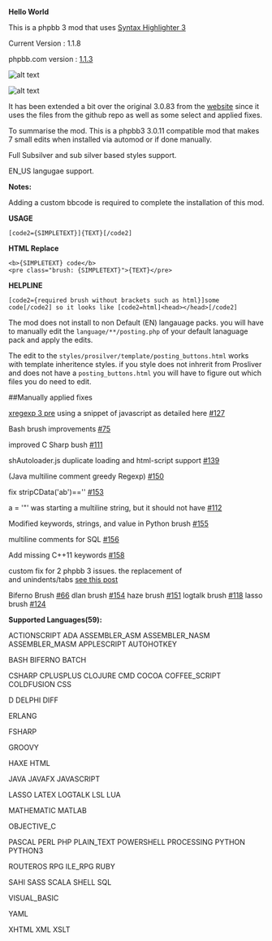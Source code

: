 **Hello World**

This is a phpbb 3 mod that uses [Syntax Highlighter 3](https://github.com/alexgorbatchev/SyntaxHighlighter)

Current Version : 1.1.8

phpbb.com version : [1.1.3](https://www.phpbb.com/customise/db/mod/syntax_highlighter_3_using_autoloader/sid_5e1d796a9d476069b6507f61b64c34a5)

![alt text](https://raw.github.com/randomessence/syntax3phppb3mod/master/contrib/images/example0.png "Example")

![alt text](https://raw.github.com/randomessence/syntax3phppb3mod/master/contrib/images/example.png "Example")

It has been extended a bit over the original 3.0.83 from the [website](http://alexgorbatchev.com/SyntaxHighlighter/) since it uses the files from the github repo as well as some select and applied fixes.

To summarise the mod. This is a phpbb3 3.0.11 compatible mod that makes 7 small edits when installed via automod or if done manually. 

Full Subsilver and sub silver based styles support.

EN_US langugae support.

**Notes:** 

Adding a custom bbcode is required to complete the installation of this mod.

**USAGE**

`[code2={SIMPLETEXT}]{TEXT}[/code2]`

**HTML Replace**

```
<b>{SIMPLETEXT} code</b>
<pre class="brush: {SIMPLETEXT}">{TEXT}</pre>
```

**HELPLINE**

```
[code2={required brush without brackets such as html}]some code[/code2] so it looks like [code2=html]<head></head>[/code2]
```

The mod does not install to non Default (EN) langauage packs. you will have to manually edit the `language/**/posting.php` of your default lanaguage pack and apply the edits.

The edit to the `styles/prosilver/template/posting_buttons.html` works with template inheritence styles. if you style does not inhrerit from Prosliver and does not have a `posting_buttons.html`
you will have to figure out which files you do need to edit.

##Manually applied fixes

[xregexp 3 pre](https://github.com/slevithan/xregexp) using a snippet of javascript as detailed here [#127](https://github.com/alexgorbatchev/SyntaxHighlighter/issues/127#issuecomment-6405277)

Bash brush improvements [#75](https://github.com/alexgorbatchev/SyntaxHighlighter/pull/75)

improved C Sharp bush [#111](https://github.com/alexgorbatchev/SyntaxHighlighter/pull/111)

shAutoloader.js duplicate loading and html-script support [#139](https://github.com/alexgorbatchev/SyntaxHighlighter/pull/139)

(Java multiline comment greedy Regexp) [#150](https://github.com/alexgorbatchev/SyntaxHighlighter/pull/150)

fix stripCData('ab')=='' [#153](http://https://github.com/alexgorbatchev/SyntaxHighlighter/pull/153)

a = '"' was starting a multiline string, but it should not have [#112](https://github.com/alexgorbatchev/SyntaxHighlighter/pull/112/files)

Modified keywords, strings, and value in Python brush [#155](https://github.com/alexgorbatchev/SyntaxHighlighter/pull/155)

multiline comments for SQL [#156](https://github.com/alexgorbatchev/SyntaxHighlighter/pull/156)

Add missing C++11 keywords [#158](https://github.com/alexgorbatchev/SyntaxHighlighter/pull/158)

custom fix for 2 phpbb 3 issues. the replacement of <br> and unindents/tabs [see this post](https://www.phpbb.com/customise/db/mod/syntax_highlighter_3_using_autoloader/support/leading_tabs_in_lines_rendered_non_uniformly-t_101630)


Biferno Brush [#66](https://github.com/alexgorbatchev/SyntaxHighlighter/pull/66)
dlan brush [#154](https://github.com/alexgorbatchev/SyntaxHighlighter/pull/154)
haze brush [#151](https://github.com/alexgorbatchev/SyntaxHighlighter/pull/151)
logtalk brush [#118](https://github.com/alexgorbatchev/SyntaxHighlighter/pull/118)
lasso brush  [#124](https://github.com/alexgorbatchev/SyntaxHighlighter/pull/124)

**Supported Languages(59):**

ACTIONSCRIPT
ADA
ASSEMBLER_ASM
ASSEMBLER_NASM
ASSEMBLER_MASM
APPLESCRIPT
AUTOHOTKEY

BASH
BIFERNO
BATCH

CSHARP
CPLUSPLUS
CLOJURE
CMD
COCOA
COFFEE_SCRIPT
COLDFUSION
CSS

D
DELPHI
DIFF

ERLANG

FSHARP

GROOVY

HAXE
HTML

JAVA
JAVAFX
JAVASCRIPT

LASSO
LATEX
LOGTALK
LSL
LUA

MATHEMATIC
MATLAB

OBJECTIVE_C

PASCAL
PERL
PHP
PLAIN_TEXT
POWERSHELL
PROCESSING
PYTHON
PYTHON3

ROUTEROS
RPG
ILE_RPG
RUBY

SAHI
SASS
SCALA
SHELL
SQL

VISUAL_BASIC

YAML

XHTML
XML
XSLT
